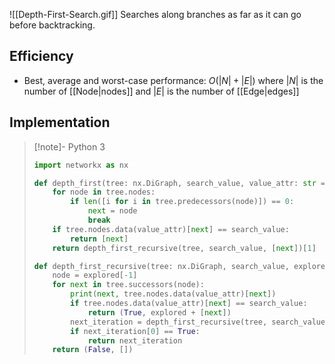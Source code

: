 ![[Depth-First-Search.gif]]
Searches along branches as far as it can go before backtracking.
## Efficiency
- Best, average and worst-case performance: $O(|N|+|E|)$ where $|N|$ is the number of [[Node|nodes]] and $|E|$ is the number of [[Edge|edges]]
## Implementation
> [!note]- Python 3
> ```python
> import networkx as nx
> 
> def depth_first(tree: nx.DiGraph, search_value, value_attr: str = "value") -> list:
>     for node in tree.nodes:
>         if len([i for i in tree.predecessors(node)]) == 0:
>             next = node
>             break
>     if tree.nodes.data(value_attr)[next] == search_value:
>         return [next]
>     return depth_first_recursive(tree, search_value, [next])[1]
> 
> def depth_first_recursive(tree: nx.DiGraph, search_value, explored: list, value_attr: str = "value") -> bool | list:
>     node = explored[-1]
>     for next in tree.successors(node):
>         print(next, tree.nodes.data(value_attr)[next])
>         if tree.nodes.data(value_attr)[next] == search_value:
>             return (True, explored + [next])
>         next_iteration = depth_first_recursive(tree, search_value, explored + [next])
>         if next_iteration[0] == True:
>             return next_iteration
>     return (False, [])
> ```